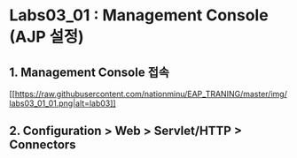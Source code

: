 # Labs03_01 : Management Console (AJP 설정) 

## 1. Management Console 접속
[[https://raw.githubusercontent.com/nationminu/EAP_TRANING/master/img/labs03_01_01.png|alt=lab03]]

## 2. Configuration > Web > Servlet/HTTP > Connectors
